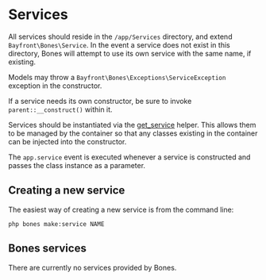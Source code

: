 # Services

All services should reside in the `/app/Services` directory, and extend `Bayfront\Bones\Service`.
In the event a service does not exist in this directory, Bones will attempt to use its own service with the same name, if existing.

Models may throw a `Bayfront\Bones\Exceptions\ServiceException` exception in the constructor.

If a service needs its own constructor, be sure to invoke `parent::__construct()` within it.

Services should be instantiated via the [get_service](https://github.com/bayfrontmedia/bones/blob/master/_docs/helpers.md#get_service) helper.
This allows them to be managed by the container so that any classes existing in the container 
can be injected into the constructor.

The `app.service` event is executed whenever a service is constructed and passes the class instance as a parameter.

## Creating a new service

The easiest way of creating a new service is from the command line:

```
php bones make:service NAME
```

## Bones services

There are currently no services provided by Bones.